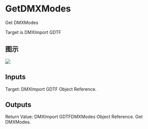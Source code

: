 # GetDMXModes

Get DMXModes

Target is DMXImport GDTF

## 图示

![]($-20221218-18452052.png)

## Inputs

Target: DMXImport GDTF Object Reference.  

## Outputs

Return Value: DMXImport GDTFDMXModes Object Reference. Get DMXModes.

